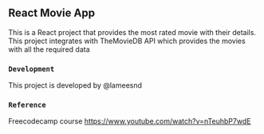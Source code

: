 ## React Movie App

This is a React project that provides the most rated movie with their details.
This project integrates with TheMovieDB API which provides the movies with all the required data

### `Development`
This project is developed by @lameesnd

### `Reference`

Freecodecamp course https://www.youtube.com/watch?v=nTeuhbP7wdE